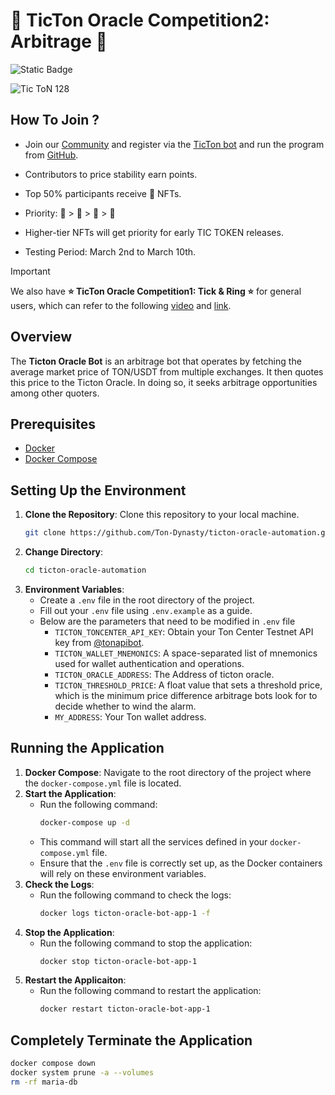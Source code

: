 # 🚀 TicTon Oracle Competition2: Arbitrage 🚀
![Static Badge](https://img.shields.io/badge/Tic_Ton-Community-blue?style=for-the-badge&logo=Telegram&labelColor=blue)

![Tic ToN 128](https://github.com/Ton-Dynasty/ticton-oracle-automation/assets/87699256/908f33c6-b2f1-4f79-bf8b-ad132c364929)
## How To Join ?

- Join our [Community](https://t.me/TictonOfficial) and register via the [TicTon bot](https://t.me/TicTon_bot) and run the program from [GitHub](https://github.com/Ton-Dynasty/ticton-oracle-automation/tree/main). 

- Contributors to price stability earn points.

- Top 50% participants receive 💎 NFTs. 

- Priority: 💎 > 🥇 > 🥈 > 🥉

- Higher-tier NFTs will get priority for early TIC TOKEN releases.

- Testing Period: March 2nd to March 10th.
> [!IMPORTANT]
> We also have **⭐️ TicTon Oracle Competition1: Tick & Ring ⭐️** for general users, which can refer to the following [video](https://www.youtube.com/watch?v=LCuTCQmP_rI) and [link](https://t.me/TictonOfficial/52).

## Overview
The **Ticton Oracle Bot** is an arbitrage bot that operates by fetching the average market price of TON/USDT from multiple exchanges. It then quotes this price to the Ticton Oracle. In doing so, it seeks arbitrage opportunities among other quoters. 

## Prerequisites
- [Docker](https://docs.docker.com/engine/install/)
- [Docker Compose](https://docs.docker.com/compose/install/)

## Setting Up the Environment
1. **Clone the Repository**: Clone this repository to your local machine.
   ```bash
   git clone https://github.com/Ton-Dynasty/ticton-oracle-automation.git
   ```
2. **Change Directory**:
   ```bash
   cd ticton-oracle-automation
   ```
3. **Environment Variables**:
   - Create a `.env` file in the root directory of the project.
   - Fill out your `.env` file using `.env.example` as a guide.
   - Below are the parameters that need to be modified in `.env` file
     - `TICTON_TONCENTER_API_KEY`: Obtain your Ton Center Testnet API key from [@tonapibot](https://t.me/tonapibot).
     - `TICTON_WALLET_MNEMONICS`: A space-separated list of mnemonics used for wallet authentication and operations.
     - `TICTON_ORACLE_ADDRESS`: The Address of ticton oracle.
     - `TICTON_THRESHOLD_PRICE`: A float value that sets a threshold price, which is the minimum price difference arbitrage bots look for to decide whether to wind the alarm.
     - `MY_ADDRESS`: Your Ton wallet address.

## Running the Application
1. **Docker Compose**: Navigate to the root directory of the project where the `docker-compose.yml` file is located.
2. **Start the Application**:
   - Run the following command:
     ```bash
     docker-compose up -d
     ```
   - This command will start all the services defined in your `docker-compose.yml` file.
   - Ensure that the `.env` file is correctly set up, as the Docker containers will rely on these environment variables.
3. **Check the Logs**:
   - Run the following command to check the logs:
     ```bash
     docker logs ticton-oracle-bot-app-1 -f
     ```
4. **Stop the Application**:
   - Run the following command to stop the application:
     ```bash
     docker stop ticton-oracle-bot-app-1
     ```
6. **Restart the Applicaiton**:
   - Run the following command to restart the application:
     ```bash
     docker restart ticton-oracle-bot-app-1

## Completely Terminate the Application
```bash
docker compose down
docker system prune -a --volumes
rm -rf maria-db
```
     

